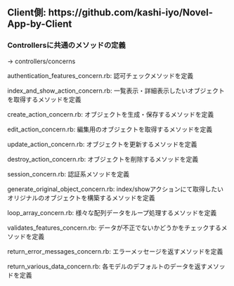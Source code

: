 <h2>Client側: https://github.com/kashi-iyo/Novel-App-by-Client</h2>

<h3>Controllersに共通のメソッドの定義</h3>
    <p>→ controllers/concerns</p>
        <p>authentication_features_concern.rb: 認可チェックメソッドを定義</p>
        <p>index_and_show_action_concern.rb: 一覧表示・詳細表示したいオブジェクトを取得するメソッドを定義</p>
        <p>create_action_concern.rb: オブジェクトを生成・保存するメソッドを定義</p>
        <p>edit_action_concern.rb: 編集用のオブジェクトを取得するメソッドを定義</p>
        <p>update_action_concern.rb: オブジェクトを更新するメソッドを定義</p>
        <p>destroy_action_concern.rb: オブジェクトを削除するメソッドを定義</p>
        <p>session_concern.rb: 認証系メソッドを定義</p>
        <p>generate_original_object_concern.rb: index/showアクションにて取得したいオリジナルのオブジェクトを構築するメソッドを定義</p>
        <p>loop_array_concern.rb: 様々な配列データをループ処理するメソッドを定義</p>
        <p>validates_features_concern.rb: データが不正でないかどうかをチェックするメソッドを定義</p>
        <p>return_error_messages_concern.rb: エラーメッセージを返すメソッドを定義</p>
        <p>return_various_data_concern.rb: 各モデルのデフォルトのデータを返すメソッドを定義</p>